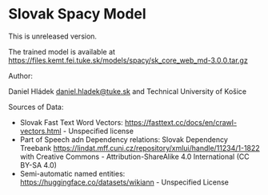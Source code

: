 # Slovak Spacy Model

This is unreleased version.

The trained model is available at https://files.kemt.fei.tuke.sk/models/spacy/sk_core_web_md-3.0.0.tar.gz

Author:

Daniel Hládek daniel.hladek@tuke.sk and Technical University of Košice

Sources of Data:

- Slovak Fast Text Word Vectors: https://fasttext.cc/docs/en/crawl-vectors.html  - Unspecified license
- Part of Speech  adn Dependency relations: Slovak Dependency Treebank https://lindat.mff.cuni.cz/repository/xmlui/handle/11234/1-1822  with  Creative Commons - Attribution-ShareAlike 4.0 International (CC BY-SA 4.0)
- Semi-automatic named entities: https://huggingface.co/datasets/wikiann -  Unspecified License
